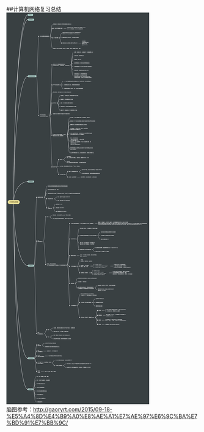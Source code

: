 ##计算机网络复习总结     
 ![icon](https://github.com/StaticWalk/blog/blob/master/images/%E8%AE%A1%E7%AE%97%E6%9C%BA%E7%BD%91%E7%BB%9C.png?raw=true)     
 脑图参考：http://gaoryrt.com/2015/09-18-%E5%A4%8D%E4%B9%A0%E8%AE%A1%E7%AE%97%E6%9C%BA%E7%BD%91%E7%BB%9C/